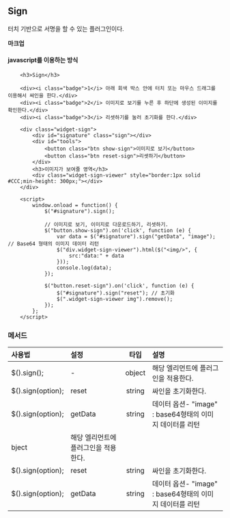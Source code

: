 <!--
layout: 'post'
section: 'Cornerstone Framework'
title: 'Sign'
outline: '터치 기반으로 서명을 할 수 있는 플러그인이다...'
date: '2012-11-16'
tagstr: 'widget'
order: '[4, 3, 11]'
thumbnail: '4.3.11.sign.png'
-->

## Sign

터치 기반으로 서명을 할 수 있는 플러그인이다.

__마크업__

#### javascript를 이용하는 방식


``` cm,{ "iframe-height" : "1100px", "iframe-auto-height": false  }
    <h3>Sign</h3>

    <div><i class="badge">1</i> 아래 회색 박스 안에 터치 또는 마우스 드래그를 이용해서 싸인을 한다.</div>
    <div><i class="badge">2</i> 이미지로 보기를 누른 후 하단에 생성된 이미지를 확인한다.</div>
    <div><i class="badge">3</i> 리셋하기를 눌러 초기화를 한다.</div>

    <div class="widget-sign">
        <div id="signature" class="sign"></div>
        <div id="tools">
            <button class="btn show-sign">이미지로 보기</button>
            <button class="btn reset-sign">리셋하기</button>
        </div>
        <h3>이미지가 보여줄 영역</h3>
        <div class="widget-sign-viewer" style="border:1px solid #CCC;min-height: 300px;"></div>
    </div>

    <script>
	    window.onload = function() {
            $("#signature").sign();

            // 이미지로 보기, 이미지로 다운로드하기, 리셋하기.
            $("button.show-sign").on('click', function (e) {
                var data = $("#signature").sign("getData", "image"); // Base64 형태의 이미지 데이터 리턴
                $("div.widget-sign-viewer").html($("<img/>", {
                    src:"data:" + data
                }));
                console.log(data);
            });

            $("button.reset-sign").on('click', function (e) {
                $("#signature").sign("reset"); // 초기화
                $(".widget-sign-viewer img").remove();
            });
        };
    </script>
```

### 메서드

사용법 | 설정 | 타입 | 설명
:-- | :-- | :-: | :--
$().sign(); | - | object | 해당 엘리먼트에 플러그인을 적용한다.
$().sign(option); | reset | string | 싸인을 초기화한다.
$().sign(option); | getData | string | 데이터 옵션- "image" : base64형태의 이미지 데이터를 리턴
bject | 해당 엘리먼트에 플러그인을 적용한다.
$().sign(option); | reset | string | 싸인을 초기화한다.
$().sign(option); | getData | string | 데이터 옵션- "image" : base64형태의 이미지 데이터를 리턴
